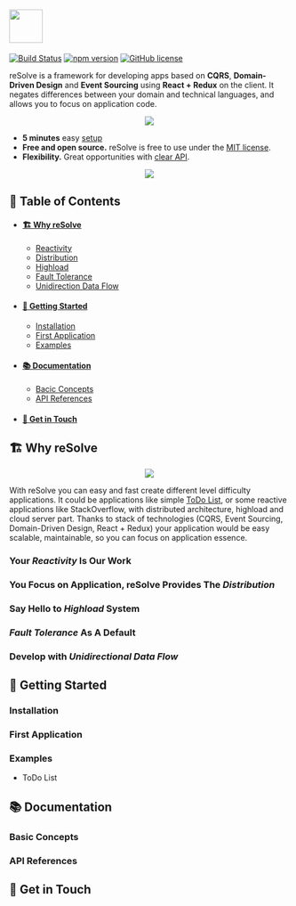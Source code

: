 
# [<img src="https://user-images.githubusercontent.com/15689049/29659048-ad0d158a-88c5-11e7-9354-dbe4bb105ad7.png" height="60">](https://github.com/reimagined/resolve/)

[![Build Status](https://travis-ci.org/reimagined/resolve.svg?branch=master)](https://travis-ci.org/reimagined/resolve) [![npm version](https://badge.fury.io/js/create-resolve-app.svg)](https://badge.fury.io/js/create-resolve-app) [![GitHub license](https://img.shields.io/badge/license-MIT-blue.svg)](https://raw.githubusercontent.com/reimagined/resolve/master/LICENSE)

reSolve is a framework for developing apps based on **CQRS**, **Domain-Driven Design** and **Event Sourcing** using **React + Redux** on the client. It negates differences between your domain and technical languages, and allows you to focus on application code.

<p align="center"><img src="https://github.com/reimagined/resolve/blob/new_readme/readme-technologies.png"></p>

* **5 minutes** easy [setup](#installation)
* **Free and open source.** reSolve is free to use under the [MIT license](https://github.com/reimagined/resolve/blob/master/LICENSE.md).
* **Flexibility.** Great opportunities with [clear API](#documentation).

[<p align="center"><img src="https://github.com/reimagined/resolve/blob/new_readme/readme-start-button.png"></p>](#getting-started)

## **📑 Table of Contents**
* #### ️️️[🏗️ Why reSolve](#why-resolve)
    * [Reactivity](#reactivity)
    * [Distribution](#distribution)
    * [Highload](#highload)
    * [Fault Tolerance](#fault-tolerance)
    * [Unidirection Data Flow](#unidirection-data-flow)
* #### [🚀 Getting Started](#getting-started)
    * [Installation](#installation)
    * [First Application](#first-application)
    * [Examples](#examples)
* #### [📚 Documentation](#documentation)
    * [Bacic Concepts](#basic-concepts)
    * [API References](#api-references)
* #### [📢 Get in Touch](#get-in-touch)

## <a name="why-resolve">**🏗️ Why reSolve**</a>

<p align="center"><img src="https://github.com/reimagined/resolve/blob/new_readme/readme-why-resolve.png"></p>

With reSolve you can easy and fast create different level difficulty applications. It could be applications like simple [ToDo List](#todo-list), or some reactive applications like StackOverflow, with distributed architecture, highload and cloud server part. Thanks to stack of technologies (CQRS, Event Sourcing, Domain-Driven Design, React + Redux) your application would be easy scalable, maintainable, so you can focus on application essence.

### <a name="reactivity">Your _Reactivity_ Is Our Work</a>

### <a name="distribution">You Focus on Application, reSolve Provides The _Distribution_</a>

### <a name="highload">Say Hello to _Highload_ System</a>

### <a name="fault-tolerance">_Fault Tolerance_ As A Default</a>

### <a name="unidirection-data-flow">Develop with _Unidirectional Data Flow_</a>

## <a name="getting-started">**🚀 Getting Started**</a>

### <a name="installation">Installation</a>

### <a name="first-application">First Application</a>

### <a name="examples">Examples</a>

* <a name="todo-list">ToDo List</a>

## <a name="documentation">**📚 Documentation**</a>

### <a name="basic-concepts">Basic Concepts</a>

### <a name="api-references">API References</a>

## <a name="get-in-touch">**📢 Get in Touch**</a>
